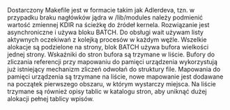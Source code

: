 Dostarczony Makefile jest w formacie takim jak Adlerdeva, tzn. w przypadku braku nagłówków jądra w /lib/modules należy podmienić wartość zmiennej KDIR na ścieżkę do źródeł kernela.
Rozwiązanie jest asynchroniczne i używa bloku BATCH.
Do obsługi wait używam listy aktywnych oczekiwań z kolejką procesów w każdym węźle.
Wszelkie alokacje są podzielone na strony, blok BATCH używa bufora wielkości jednej strony.
Wskaźniki do stron bufora są trzymane w liście.
Bufory do zliczania referencji przy mapowaniu do pamięci urządzenia wykorzystują już istniejący mechanizm zliczeń odwołań do struktury file.
Mapowania do pamięci urządzenia są trzymane na liście, nowe mapowanie jest dodawane na początek pierwszego obszaru, w którym wystarczy miejsca.
Na liście trzymane są również opisy tablic w katalogu stron, aby uniknąć dużej alokacji pełnej tablicy wpisów.
